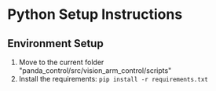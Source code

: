 # Python Setup Instructions

## Environment Setup

1. Move to the current folder "panda_control/src/vision_arm_control/scripts"
2. Install the requirements: `pip install -r requirements.txt `
